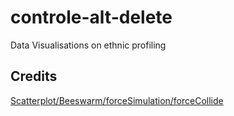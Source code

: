 # controle-alt-delete
Data Visualisations on ethnic profiling


## Credits
[Scatterplot/Beeswarm/forceSimulation/forceCollide](https://bl.ocks.org/chloerulesok/e45c8bb1241c4f6051ef30623e6fe552)
